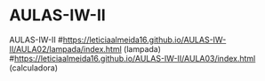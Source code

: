 # AULAS-IW-II
AULAS-IW-II
#https://leticiaalmeida16.github.io/AULAS-IW-II/AULA02/lampada/index.html (lampada)
#https://leticiaalmeida16.github.io/AULAS-IW-II/AULA03/index.html (calculadora)



